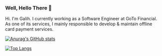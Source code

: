 ### Well, Hello There 👋
Hi. I'm Galih. I currently working as a Software Engineer at GoTo Financial. As one of its services, I mainly responsible to develop & maintain offline card payment services. 


[![Anurag's GitHub stats](https://github-readme-stats.vercel.app/api?username=GalihFajar&show_icons=true)](https://github.com/GalihFajar/github-readme-stats)

[![Top Langs](https://github-readme-stats.vercel.app/api/top-langs/?username=GalihFajar&layout=compact)](https://github.com/GalihFajar/github-readme-stats)


<!--
<a href="https://github.com/GalihFajar/github-readme-stats">
  <img align="center" src="https://github-readme-stats.vercel.app/api?username=GalihFajar&show_icons=true" />
</a>
<a href="https://github.com/GalihFajar/github-readme-stats">
  <img align="center" src="https://github-readme-stats.vercel.app/api/top-langs/?username=GalihFajar&layout=compact" />
</a>
-->


<!--
**GalihFajar/GalihFajar** is a ✨ _special_ ✨ repository because its `README.md` (this file) appears on your GitHub profile.

Here are some ideas to get you started:

- 🔭 I’m currently working on ...
- 🌱 I’m currently learning ...
- 👯 I’m looking to collaborate on ...
- 🤔 I’m looking for help with ...
- 💬 Ask me about ...
- 📫 How to reach me: ...
- 😄 Pronouns: ...
- ⚡ Fun fact: ...
-->
